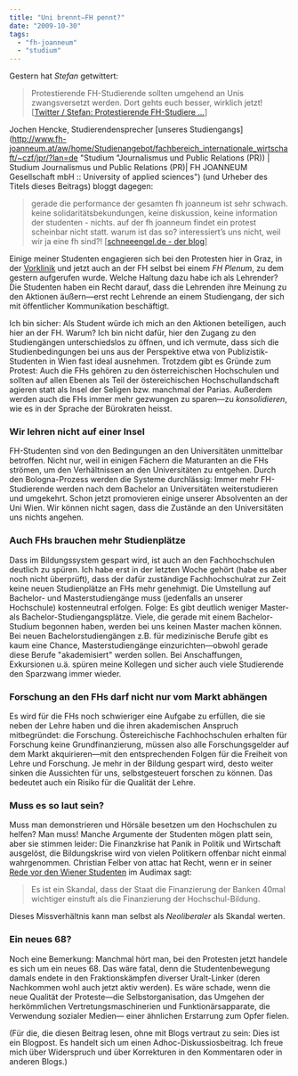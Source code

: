 ```yaml
---
title: "Uni brennt—FH pennt?"
date: "2009-10-30"
tags: 
  - "fh-joanneum"
  - "studium"
---
```


Gestern hat _Stefan_ getwittert:

> Protestierende FH-Studierende sollten umgehend an Unis zwangsversetzt werden. Dort gehts euch besser, wirklich jetzt! \[[Twitter / Stefan: Protestierende FH-Studiere ...](http://twitter.com/stefan/status/5266739647 "Twitter / Stefan: Protestierende FH-Studiere ...")\]

Jochen Hencke, Studierendensprecher [unseres Studiengangs](http://www.fh-joanneum.at/aw/home/Studienangebot/fachbereich_internationale_wirtschaft/~czf/jpr/?lan=de "Studium "Journalismus und Public Relations (PR)) | Studium Journalismus und Public Relations (PR)| FH JOANNEUM Gesellschaft mbH :: University of applied sciences") (und Urheber des Titels dieses Beitrags) bloggt dagegen:

> gerade die performance der gesamten fh joanneum ist sehr schwach. keine solidaritätsbekundungen, keine diskussion, keine information der studenten - nichts. auf der fh joanneum findet ein protest scheinbar nicht statt. warum ist das so? interessiert’s uns nicht, weil wir ja eine fh sind?! \[[schneeengel.de - der blog](http://www.schneeengel.de/blog/ "schneeengel.de - der blog")\]

Einige meiner Studenten engagieren sich bei den Protesten hier in Graz, in der [Vorklinik](http://unigrazgehoertuns.org/ "Startseite / Uni Graz gehört uns!") und jetzt auch an der FH selbst bei einem _FH Plenum_, zu dem gestern aufgerufen wurde. Welche Haltung dazu habe ich als Lehrender? Die Studenten haben ein Recht darauf, dass die Lehrenden ihre Meinung zu den Aktionen äußern—erst recht Lehrende an einem Studiengang, der sich mit öffentlicher Kommunikation beschäftigt.

Ich bin sicher: Als Student würde ich mich an den Aktionen beteiligen, auch hier an der FH. Warum? Ich bin nicht dafür, hier den Zugang zu den Studiengängen unterschiedslos zu öffnen, und ich vermute, dass sich die Studienbedingungen bei uns aus der Perspektive etwa von Publizistik-Studenten in Wien fast ideal ausnehmen. Trotzdem gibt es Gründe zum Protest: Auch die FHs gehören zu den österreichischen Hochschulen und sollten auf allen Ebenen als Teil der östereichischen Hochschullandschaft agieren statt als Insel der Seligen bzw. manchmal der Parias. Außerdem werden auch die FHs immer mehr gezwungen zu sparen—zu _konsolidieren_, wie es in der Sprache der Bürokraten heisst.

### Wir lehren nicht auf einer Insel

FH-Studenten sind von den Bedingungen an den Universitäten unmittelbar betroffen. Nicht nur, weil in einigen Fächern die Maturanten an die FHs strömen, um den Verhältnissen an den Universitäten zu entgehen. Durch den Bologna-Prozess werden die Systeme durchlässig: Immer mehr FH-Studierende werden nach dem Bachelor an Universitäten weiterstudieren und umgekehrt. Schon jetzt promovieren einige unserer Absolventen an der Uni Wien. Wir können nicht sagen, dass die Zustände an den Universitäten uns nichts angehen.

### Auch FHs brauchen mehr Studienplätze

Dass im Bildungssystem gespart wird, ist auch an den Fachhochschulen deutlich zu spüren. Ich habe erst in der letzten Woche gehört (habe es aber noch nicht überprüft), dass der dafür zuständige Fachhochschulrat zur Zeit keine neuen Studienplätze an FHs mehr genehmigt. Die Umstellung auf Bachelor- und Masterstudiengänge muss (jedenfalls an unserer Hochschule) kostenneutral erfolgen. Folge: Es gibt deutlich weniger Master- als Bachelor-Studiengangsplätze. Viele, die gerade mit einem Bachelor-Studium begonnen haben, werden bei uns keinen Master machen können. Bei neuen Bachelorstudiengängen z.B. für medizinische Berufe gibt es kaum eine Chance, Masterstudiengänge einzurichten—obwohl gerade diese Berufe "akademisiert" werden sollen. Bei Anschaffungen, Exkursionen u.ä. spüren meine Kollegen und sicher auch viele Studierende den Sparzwang immer wieder.

### Forschung an den FHs darf nicht nur vom Markt abhängen

Es wird für die FHs noch schwieriger eine Aufgabe zu erfüllen, die sie neben der Lehre haben und die ihren akademischen Anspruch mitbegründet: die Forschung. Östereichische Fachhochschulen erhalten für Forschung keine Grundfinanzierung, müssen also alle Forschungsgelder auf dem Markt akquirieren—mit den entsprechenden Folgen für die Freiheit von Lehre und Forschung. Je mehr in der Bildung gespart wird, desto weiter sinken die Aussichten für uns, selbstgesteuert forschen zu können. Das bedeutet auch ein Risiko für die Qualität der Lehre.

### Muss es so laut sein?

Muss man demonstrieren und Hörsäle besetzen um den Hochschulen zu helfen? Man muss! Manche Argumente der Studenten mögen platt sein, aber sie stimmen leider: Die Finanzkrise hat Panik in Politik und Wirtschaft ausgelöst, die Bildungskrise wird von vielen Politikern offenbar nicht einmal wahrgenommen. Christian Felber von attac hat Recht, wenn er in seiner [Rede vor den Wiener Studenten](http://www.unsereuni.at/wp-content/uploads/2009/10/Rede_Felber_Audimax_2009.pdf) im Audimax sagt:

> Es ist ein Skandal, dass der Staat die Finanzierung der Banken 40mal wichtiger einstuft als die Finanzierung der Hochschul-Bildung.

Dieses Missverhältnis kann man selbst als _Neoliberaler_ als Skandal werten.

### Ein neues 68?

Noch eine Bemerkung: Manchmal hört man, bei den Protesten jetzt handele es sich um ein neues 68. Das wäre fatal, denn die Studentenbewegung damals endete in den Fraktionskämpfen diverser Uralt-Linker (deren Nachkommen wohl auch jetzt aktiv werden). Es wäre schade, wenn die neue Qualität der Proteste—die Selbstorganisation, das Umgehen der herkömmlichen Vertretungsmaschinerien und Funktionärsapparate, die Verwendung sozialer Medien— einer ähnlichen Erstarrung zum Opfer fielen.

(Für die, die diesen Beitrag lesen, ohne mit Blogs vertraut zu sein: Dies ist ein Blogpost. Es handelt sich um einen Adhoc-Diskussiosbeitrag. Ich freue mich über Widerspruch und über Korrekturen in den Kommentaren oder in anderen Blogs.)
